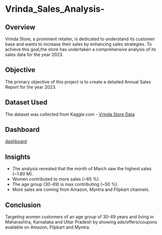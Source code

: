 # Vrinda_Sales_Analysis-
## Overview
Vrinda Store, a prominent retailer, is dedicated to understand its customer base and wants to increase their sales by enhancing sales strategies. 
To achieve this goal,the store has undertaken a comprehensive analysis of its sales data for the year 2023. 

## Objective
The primary objective of this project is to create a detailed Annual Sales Report for the year 2023.

## Dataset Used
The dataset was collected from Kaggle.com - [Vrinda Store Data](https://www.kaggle.com/datasets/anshika2301/vrinda-store-data-analysis)

## Dashboard
[dashboard](https://github.com/PushpanjaliPrasad13/Vrinda_Sales_Analysis-/blob/main/Vrinda%20Store%20Analysis%20Report.pdf)

## Insights
- The analysis revealed that the month of March saw the highest sales (~1.80 M).
- Women contributed to more sales (~65 %).
- The age group (30-49) is max contributing (~50 %).
- More sales are coming from Amazon, Myntra and Flipkart channels.

## Conclusion
 Targeting women customers of an age group of 30-49 years and living in Maharashtra, Karnataka and Uttar Pradesh by showing ads/offers/coupons available on Amazon, 
 Flipkart and Myntra.
